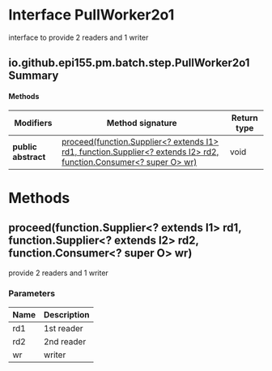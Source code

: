 Interface PullWorker2o1
=======================
interface to provide 2 readers and 1 writer

io.github.epi155.pm.batch.step.PullWorker2o1 Summary
-------
#### Methods
| Modifiers           | Method signature                                                                                                                                                                                                             | Return type |
| ------------------- | ---------------------------------------------------------------------------------------------------------------------------------------------------------------------------------------------------------------------------- | ----------- |
| **public abstract** | [proceed(function.Supplier<? extends I1> rd1, function.Supplier<? extends I2> rd2, function.Consumer<? super O> wr)](#proceedfunctionsupplier?-extends-i1-rd1-functionsupplier?-extends-i2-rd2-functionconsumer?-super-o-wr) | void        |

Methods
=======
proceed(function.Supplier<? extends I1> rd1, function.Supplier<? extends I2> rd2, function.Consumer<? super O> wr)
------------------------------------------------------------------------------------------------------------------
provide 2 readers and 1 writer

### Parameters

| Name | Description |
| ---- | ----------- |
| rd1  | 1st reader  |
| rd2  | 2nd reader  |
| wr   | writer      |


